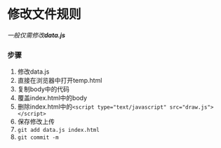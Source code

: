 # 修改文件规则
*一般仅需修改**data.js***
### 步骤
1. 修改data.js
2. 直接在浏览器中打开temp.html
3. 复制body中的代码
4. 覆盖index.html中的body
5. 删除index.html中的`<script type="text/javascript" src="draw.js"></script>`
6. 保存修改上传
7. `git add data.js index.html`
8. `git commit -m`